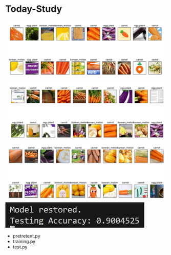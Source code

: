 # Today-Study

![alt text](readme_image/image.png)<br>
![alt text](readme_image/image-1.png)<br>
![alt text](readme_image/image-2.png)<br>
![alt text](readme_image/image-3.png)<br>

* pretretent.py
* training.py
* test.py